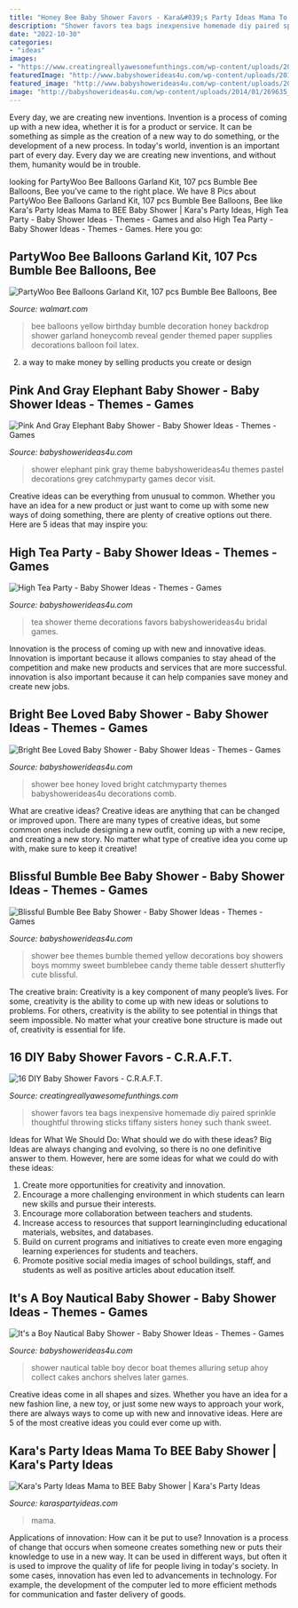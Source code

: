 ```yaml
---
title: "Honey Bee Baby Shower Favors - Kara&#039;s Party Ideas Mama To Bee Baby Shower"
description: "Shower favors tea bags inexpensive homemade diy paired sprinkle thoughtful throwing sticks tiffany sisters honey such thank sweet"
date: "2022-10-30"
categories:
- "ideas"
images:
- "https://www.creatingreallyawesomefunthings.com/wp-content/uploads/2018/02/Inexpensive-baby-shower-favors-tea-bags.jpg"
featuredImage: "http://www.babyshowerideas4u.com/wp-content/uploads/2014/01/154607_499562930074921_435429039_n.jpg"
featured_image: "http://www.babyshowerideas4u.com/wp-content/uploads/2016/08/Bright-Bee-Loved-Baby-Shower-Honey-Comb.jpg"
image: "http://babyshowerideas4u.com/wp-content/uploads/2014/01/269635_562258130472067_276233501_n.jpg"
---
```



Every day, we are creating new inventions.
Invention is a process of coming up with a new idea, whether it is for a product or service. It can be something as simple as the creation of a new way to do something, or the development of a new process. In today's world, invention is an important part of every day. Every day we are creating new inventions, and without them, humanity would be in trouble.

	

		
looking for PartyWoo Bee Balloons Garland Kit, 107 pcs Bumble Bee Balloons, Bee you've came to the right place. We have 8 Pics about PartyWoo Bee Balloons Garland Kit, 107 pcs Bumble Bee Balloons, Bee like Kara&#039;s Party Ideas Mama to BEE Baby Shower | Kara&#039;s Party Ideas, High Tea Party - Baby Shower Ideas - Themes - Games and also High Tea Party - Baby Shower Ideas - Themes - Games. Here you go:
		
    
## PartyWoo Bee Balloons Garland Kit, 107 Pcs Bumble Bee Balloons, Bee

<img loading=lazy src="https://i5.walmartimages.com/asr/27fde613-090b-4102-a415-93e7a210f887.f7436afa1cffe3e2016ba496d92345f7.jpeg" onerror="this.onerror=null;this.src='https://tse4.mm.bing.net/th?id=OIP.cUXj0T0148u6e4IFYZ5NNAHaHa&amp;pid=15.1';" alt="PartyWoo Bee Balloons Garland Kit, 107 pcs Bumble Bee Balloons, Bee">

_Source: walmart.com_

>bee balloons yellow birthday bumble decoration honey backdrop shower garland honeycomb reveal gender themed paper supplies decorations balloon foil latex. 

	

2. a way to make money by selling products you create or design

    
## Pink And Gray Elephant Baby Shower - Baby Shower Ideas - Themes - Games

<img loading=lazy src="http://www.babyshowerideas4u.com/wp-content/uploads/2018/04/Pink-And-Gray-Elephant-Baby-Shower-Pastel-Theme.jpg" onerror="this.onerror=null;this.src='https://tse2.mm.bing.net/th?id=OIP.TqsTpCyzJ676u7qdnubZbgHaGl&amp;pid=15.1';" alt="Pink And Gray Elephant Baby Shower - Baby Shower Ideas - Themes - Games">

_Source: babyshowerideas4u.com_

>shower elephant pink gray theme babyshowerideas4u themes pastel decorations grey catchmyparty games decor visit. 

	

Creative ideas can be everything from unusual to common. Whether you have an idea for a new product or just want to come up with some new ways of doing something, there are plenty of creative options out there. Here are 5 ideas that may inspire you: 

    
## High Tea Party - Baby Shower Ideas - Themes - Games

<img loading=lazy src="http://www.babyshowerideas4u.com/wp-content/uploads/2014/01/154607_499562930074921_435429039_n.jpg" onerror="this.onerror=null;this.src='https://tse2.mm.bing.net/th?id=OIP.a5U8KeobInnW5xQ7b0BNrAHaFj&amp;pid=15.1';" alt="High Tea Party - Baby Shower Ideas - Themes - Games">

_Source: babyshowerideas4u.com_

>tea shower theme decorations favors babyshowerideas4u bridal games. 

	

Innovation is the process of coming up with new and innovative ideas. Innovation is important because it allows companies to stay ahead of the competition and make new products and services that are more successful. innovation is also important because it can help companies save money and create new jobs.

    
## Bright Bee Loved Baby Shower - Baby Shower Ideas - Themes - Games

<img loading=lazy src="http://www.babyshowerideas4u.com/wp-content/uploads/2016/08/Bright-Bee-Loved-Baby-Shower-Honey-Comb.jpg" onerror="this.onerror=null;this.src='https://tse4.mm.bing.net/th?id=OIP.HBzuFGZunRYx_SiF5DCwRQHaLG&amp;pid=15.1';" alt="Bright Bee Loved Baby Shower - Baby Shower Ideas - Themes - Games">

_Source: babyshowerideas4u.com_

>shower bee honey loved bright catchmyparty themes babyshowerideas4u decorations comb. 

	

What are creative ideas?
Creative ideas are anything that can be changed or improved upon. There are many types of creative ideas, but some common ones include designing a new outfit, coming up with a new recipe, and creating a new story. No matter what type of creative idea you come up with, make sure to keep it creative!

    
## Blissful Bumble Bee Baby Shower - Baby Shower Ideas - Themes - Games

<img loading=lazy src="http://www.babyshowerideas4u.com/wp-content/uploads/2016/08/Blissful-Bumble-Bee-Baby-Shower-Candies.jpg" onerror="this.onerror=null;this.src='https://tse3.mm.bing.net/th?id=OIP.A083jwlksHkHlxiditVlUwHaLH&amp;pid=15.1';" alt="Blissful Bumble Bee Baby Shower - Baby Shower Ideas - Themes - Games">

_Source: babyshowerideas4u.com_

>shower bee themes bumble themed yellow decorations boy showers boys mommy sweet bumblebee candy theme table dessert shutterfly cute blissful. 

	

The creative brain:
Creativity is a key component of many people’s lives. For some, creativity is the ability to come up with new ideas or solutions to problems. For others, creativity is the ability to see potential in things that seem impossible. No matter what your creative bone structure is made out of, creativity is essential for life.

    
## 16 DIY Baby Shower Favors - C.R.A.F.T.

<img loading=lazy src="https://www.creatingreallyawesomefunthings.com/wp-content/uploads/2018/02/Inexpensive-baby-shower-favors-tea-bags.jpg" onerror="this.onerror=null;this.src='https://tse1.mm.bing.net/th?id=OIP.XgfAyDAalhCrT86P7HpD3wHaJ3&amp;pid=15.1';" alt="16 DIY Baby Shower Favors - C.R.A.F.T.">

_Source: creatingreallyawesomefunthings.com_

>shower favors tea bags inexpensive homemade diy paired sprinkle thoughtful throwing sticks tiffany sisters honey such thank sweet. 

	

Ideas for What We Should Do: What should we do with these ideas?
Big Ideas are always changing and evolving, so there is no one definitive answer to them. However, here are some ideas for what we could do with these ideas: 
1. Create more opportunities for creativity and innovation. 
2. Encourage a more challenging environment in which students can learn new skills and pursue their interests. 
3. Encourage more collaboration between teachers and students. 
4. Increase access to resources that support learningincluding educational materials, websites, and databases. 
5. Build on current programs and initiatives to create even more engaging learning experiences for students and teachers. 
6. Promote positive social media images of school buildings, staff, and students as well as positive articles about education itself.

    
## It&#039;s A Boy Nautical Baby Shower - Baby Shower Ideas - Themes - Games

<img loading=lazy src="http://babyshowerideas4u.com/wp-content/uploads/2014/01/269635_562258130472067_276233501_n.jpg" onerror="this.onerror=null;this.src='https://tse4.mm.bing.net/th?id=OIP.O4U9zJnaCOFR7VQCIlz66QHaFj&amp;pid=15.1';" alt="It&#039;s a Boy Nautical Baby Shower - Baby Shower Ideas - Themes - Games">

_Source: babyshowerideas4u.com_

>shower nautical table boy decor boat themes alluring setup ahoy collect cakes anchors shelves later games. 

	

Creative ideas come in all shapes and sizes. Whether you have an idea for a new fashion line, a new toy, or just some new ways to approach your work, there are always ways to come up with new and innovative ideas. Here are 5 of the most creative ideas you could ever come up with.

    
## Kara&#039;s Party Ideas Mama To BEE Baby Shower | Kara&#039;s Party Ideas

<img loading=lazy src="https://karaspartyideas.com/wp-content/uploads/2018/01/Mama-to-BEE-Baby-Shower-via-Karas-Party-Ideas-KarasPartyIdeas.com2_-683x1024.jpg" onerror="this.onerror=null;this.src='https://tse3.mm.bing.net/th?id=OIP.FiZFgxmAYmqdovAz00fnQgHaLG&amp;pid=15.1';" alt="Kara&#039;s Party Ideas Mama to BEE Baby Shower | Kara&#039;s Party Ideas">

_Source: karaspartyideas.com_

>mama. 

	

Applications of innovation: How can it be put to use?
Innovation is a process of change that occurs when someone creates something new or puts their knowledge to use in a new way. It can be used in different ways, but often it is used to improve the quality of life for people living in today's society. In some cases, innovation has even led to advancements in technology. For example, the development of the computer led to more efficient methods for communication and faster delivery of goods.


